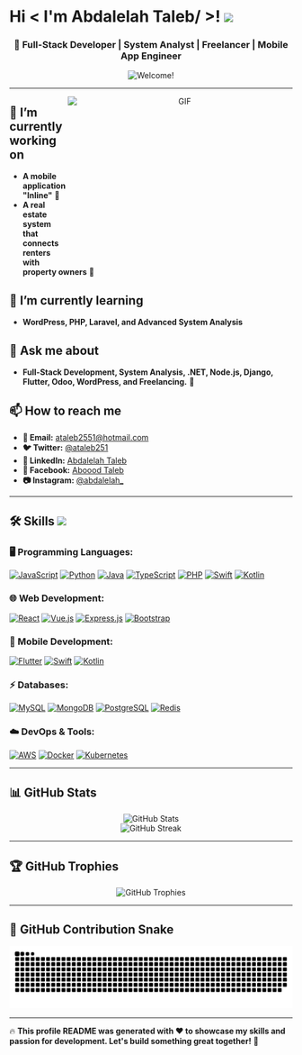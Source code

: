 <h1> Hi <  I'm Abdalelah Taleb/ >! <img src = "https://raw.githubusercontent.com/MartinHeinz/MartinHeinz/master/wave.gif" width = 30px> </h1>
<p align='center'>
</p>
<h3 align="center">🚀 Full-Stack Developer | System Analyst | Freelancer | Mobile App Engineer</h3>

<p align="center">
  <img src="https://i.imgur.com/dTYwdG1.gif" alt="Welcome!" width="300"/>
</p>

---

<a target="_blank" align="center">
  <img align="right" height="300" width="400" alt="GIF" src="https://media.giphy.com/media/SWoSkN6DxTszqIKEqv/giphy.gif">
</a>

## 🔭 I’m currently working on
- **A mobile application "Inline"** 📱
- **A real estate system that connects renters with property owners** 🏡

## 🌱 I’m currently learning
- **WordPress, PHP, Laravel, and Advanced System Analysis**

## 💬 Ask me about
- **Full-Stack Development, System Analysis, .NET, Node.js, Django, Flutter, Odoo, WordPress, and Freelancing.** 🚀

## 📫 How to reach me
- **📧 Email:** ataleb2551@hotmail.com  
- **🐦 Twitter:** [@ataleb251](https://twitter.com/ataleb251)  
- **💼 LinkedIn:** [Abdalelah Taleb](https://linkedin.com/in/abdalelah-taleb-751044193)  
- **📘 Facebook:** [Aboood Taleb](https://fb.com/aboood.taleb)  
- **📷 Instagram:** [@abdalelah_](https://instagram.com/abdalelah_)

---


## 🛠 Skills <img src="https://media2.giphy.com/media/QssGEmpkyEOhBCb7e1/giphy.gif" width="32px">
### **🖥 Programming Languages:**
<a href="https://developer.mozilla.org/en-US/docs/Web/JavaScript" target="_blank"><img alt="JavaScript" src="https://img.shields.io/badge/JavaScript-F7DF1E?style=for-the-badge&logo=javascript&logoColor=black"></a>
<a href="https://www.python.org/" target="_blank"><img alt="Python" src="https://img.shields.io/badge/Python-3776AB?style=for-the-badge&logo=python&logoColor=white"></a>
<a href="https://www.java.com" target="_blank"><img alt="Java" src="https://img.shields.io/badge/Java-ED8B00?style=for-the-badge&logo=java&logoColor=white"></a>
<a href="https://www.typescriptlang.org/" target="_blank"><img alt="TypeScript" src="https://img.shields.io/badge/TypeScript-007ACC?style=for-the-badge&logo=typescript&logoColor=white"></a>
<a href="https://www.php.net" target="_blank"><img alt="PHP" src="https://img.shields.io/badge/PHP-777BB4?style=for-the-badge&logo=php&logoColor=white"></a>
<a href="https://swift.org" target="_blank"><img alt="Swift" src="https://img.shields.io/badge/Swift-FA7343?style=for-the-badge&logo=swift&logoColor=white"></a>
<a href="https://kotlinlang.org/" target="_blank"><img alt="Kotlin" src="https://img.shields.io/badge/Kotlin-0095D5?style=for-the-badge&logo=kotlin&logoColor=white"></a>

### **🌐 Web Development:**
<a href="https://reactjs.org/" target="_blank"><img alt="React" src="https://img.shields.io/badge/React-61DAFB?style=for-the-badge&logo=react&logoColor=black"></a>
<a href="https://vuejs.org/" target="_blank"><img alt="Vue.js" src="https://img.shields.io/badge/Vue.js-4FC08D?style=for-the-badge&logo=vue.js&logoColor=white"></a>
<a href="https://expressjs.com" target="_blank"><img alt="Express.js" src="https://img.shields.io/badge/Express.js-000000?style=for-the-badge&logo=express&logoColor=white"></a>
<a href="https://getbootstrap.com/" target="_blank"><img alt="Bootstrap" src="https://img.shields.io/badge/Bootstrap-563D7C?style=for-the-badge&logo=bootstrap&logoColor=white"></a>

### **📱 Mobile Development:**
<a href="https://flutter.dev" target="_blank"><img alt="Flutter" src="https://img.shields.io/badge/Flutter-02569B?style=for-the-badge&logo=flutter&logoColor=white"></a>
<a href="https://developer.apple.com/swift/" target="_blank"><img alt="Swift" src="https://img.shields.io/badge/Swift-FA7343?style=for-the-badge&logo=swift&logoColor=white"></a>
<a href="https://developer.android.com/kotlin" target="_blank"><img alt="Kotlin" src="https://img.shields.io/badge/Kotlin-0095D5?style=for-the-badge&logo=kotlin&logoColor=white"></a>

### **⚡ Databases:**
<a href="https://www.mysql.com/" target="_blank"><img alt="MySQL" src="https://img.shields.io/badge/MySQL-4479A1?style=for-the-badge&logo=mysql&logoColor=white"></a>
<a href="https://www.mongodb.com/" target="_blank"><img alt="MongoDB" src="https://img.shields.io/badge/MongoDB-47A248?style=for-the-badge&logo=mongodb&logoColor=white"></a>
<a href="https://www.postgresql.org/" target="_blank"><img alt="PostgreSQL" src="https://img.shields.io/badge/PostgreSQL-336791?style=for-the-badge&logo=postgresql&logoColor=white"></a>
<a href="https://redis.io/" target="_blank"><img alt="Redis" src="https://img.shields.io/badge/Redis-DC382D?style=for-the-badge&logo=redis&logoColor=white"></a>

### **☁️ DevOps & Tools:**
<a href="https://aws.amazon.com" target="_blank"><img alt="AWS" src="https://img.shields.io/badge/AWS-232F3E?style=for-the-badge&logo=amazon-aws&logoColor=white"></a>
<a href="https://www.docker.com/" target="_blank"><img alt="Docker" src="https://img.shields.io/badge/Docker-2496ED?style=for-the-badge&logo=docker&logoColor=white"></a>
<a href="https://kubernetes.io" target="_blank"><img alt="Kubernetes" src="https://img.shields.io/badge/Kubernetes-326CE5?style=for-the-badge&logo=kubernetes&logoColor=white"></a>

---


## 📊 GitHub Stats
<p align="center">
  <img src="https://github-readme-stats.vercel.app/api?username=abdalelahtaleb&show_icons=true&theme=tokyonight" alt="GitHub Stats"/>
  <br/>
  <img src="https://github-readme-streak-stats.herokuapp.com/?user=abdalelahtaleb&theme=dark" alt="GitHub Streak"/>
</p>

---

## 🏆 GitHub Trophies
<p align="center">
  <img src="https://github-profile-trophy.vercel.app/?username=abdalelahtaleb&theme=darkhub&no-frame=true&margin-w=10" alt="GitHub Trophies"/>
</p>

---

## 🐍 GitHub Contribution Snake
<p align="center">
  <img src="https://github.com/Platane/snk/raw/output/github-contribution-grid-snake.svg" alt="Snake animation"/>
</p>

---

🔥 **This profile README was generated with ❤️ to showcase my skills and passion for development. Let's build something great together!** 🚀
